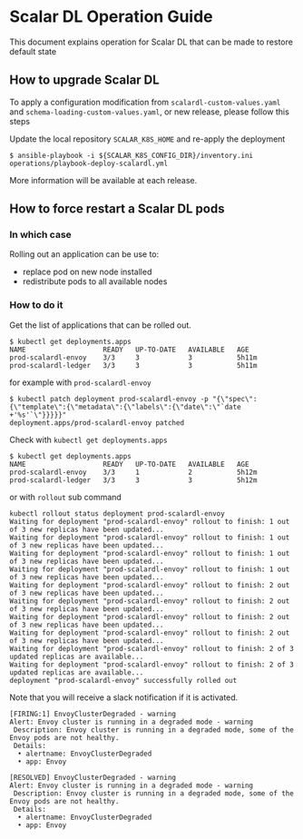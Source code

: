 # Scalar DL Operation Guide

This document explains operation for Scalar DL that can be made to restore default state

## How to upgrade Scalar DL

To apply a configuration modification from `scalardl-custom-values.yaml` and `schema-loading-custom-values.yaml`, or new release, please follow this steps

Update the local repository `SCALAR_K8S_HOME` and re-apply the deployment

```console
$ ansible-playbook -i ${SCALAR_K8S_CONFIG_DIR}/inventory.ini operations/playbook-deploy-scalardl.yml
```

More information will be available at each release.

## How to force restart a Scalar DL pods

### In which case

Rolling out an application can be use to:

* replace pod on new node installed
* redistribute pods to all available nodes

### How to do it

Get the list of applications that can be rolled out.

```console
$ kubectl get deployments.apps
NAME                   READY   UP-TO-DATE   AVAILABLE   AGE
prod-scalardl-envoy    3/3     3            3           5h11m
prod-scalardl-ledger   3/3     3            3           5h11m
```

for example with `prod-scalardl-envoy`

```console
$ kubectl patch deployment prod-scalardl-envoy -p "{\"spec\":{\"template\":{\"metadata\":{\"labels\":{\"date\":\"`date +'%s'`\"}}}}}"
deployment.apps/prod-scalardl-envoy patched
```

Check with `kubectl get deployments.apps`

```console
$ kubectl get deployments.apps
NAME                   READY   UP-TO-DATE   AVAILABLE   AGE
prod-scalardl-envoy    3/3     1            2           5h12m
prod-scalardl-ledger   3/3     3            3           5h12m
```

or with `rollout` sub command

```console
kubectl rollout status deployment prod-scalardl-envoy
Waiting for deployment "prod-scalardl-envoy" rollout to finish: 1 out of 3 new replicas have been updated...
Waiting for deployment "prod-scalardl-envoy" rollout to finish: 1 out of 3 new replicas have been updated...
Waiting for deployment "prod-scalardl-envoy" rollout to finish: 1 out of 3 new replicas have been updated...
Waiting for deployment "prod-scalardl-envoy" rollout to finish: 1 out of 3 new replicas have been updated...
Waiting for deployment "prod-scalardl-envoy" rollout to finish: 2 out of 3 new replicas have been updated...
Waiting for deployment "prod-scalardl-envoy" rollout to finish: 2 out of 3 new replicas have been updated...
Waiting for deployment "prod-scalardl-envoy" rollout to finish: 2 out of 3 new replicas have been updated...
Waiting for deployment "prod-scalardl-envoy" rollout to finish: 2 out of 3 new replicas have been updated...
Waiting for deployment "prod-scalardl-envoy" rollout to finish: 2 of 3 updated replicas are available...
Waiting for deployment "prod-scalardl-envoy" rollout to finish: 2 of 3 updated replicas are available...
deployment "prod-scalardl-envoy" successfully rolled out
```

Note that you will receive a slack notification if it is activated.

```
[FIRING:1] EnvoyClusterDegraded - warning
Alert: Envoy cluster is running in a degraded mode - warning
 Description: Envoy cluster is running in a degraded mode, some of the Envoy pods are not healthy.
 Details:
  • alertname: EnvoyClusterDegraded
  • app: Envoy
```

```
[RESOLVED] EnvoyClusterDegraded - warning
Alert: Envoy cluster is running in a degraded mode - warning
 Description: Envoy cluster is running in a degraded mode, some of the Envoy pods are not healthy.
 Details:
  • alertname: EnvoyClusterDegraded
  • app: Envoy
```

